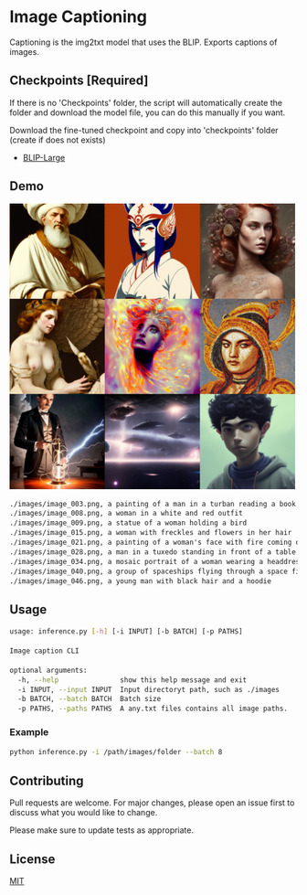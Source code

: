 # Image Captioning

Captioning is the img2txt model that uses the BLIP. Exports captions of images.

## Checkpoints [Required]

If there is no 'Checkpoints' folder, the script will automatically create the folder and download the model file, you can do this manually if you want.

Download the fine-tuned checkpoint and copy into 'checkpoints' folder (create if does not exists)

- [BLIP-Large](https://storage.googleapis.com/sfr-vision-language-research/BLIP/models/model_large_caption.pth)

## Demo

<img src='./demo.jpg' width=500px>

```txt
./images/image_003.png, a painting of a man in a turban reading a book
./images/image_008.png, a woman in a white and red outfit
./images/image_009.png, a statue of a woman holding a bird
./images/image_015.png, a woman with freckles and flowers in her hair
./images/image_021.png, a painting of a woman's face with fire coming out of her hair
./images/image_028.png, a man in a tuxedo standing in front of a table with a light
./images/image_034.png, a mosaic portrait of a woman wearing a headdress
./images/image_040.png, a group of spaceships flying through a space filled with stars
./images/image_046.png, a young man with black hair and a hoodie

```

## Usage

```bash
usage: inference.py [-h] [-i INPUT] [-b BATCH] [-p PATHS]        

Image caption CLI

optional arguments:
  -h, --help               show this help message and exit
  -i INPUT, --input INPUT  Input directoryt path, such as ./images  
  -b BATCH, --batch BATCH  Batch size
  -p PATHS, --paths PATHS  A any.txt files contains all image paths.
```
### Example

```bash
python inference.py -i /path/images/folder --batch 8
```

## Contributing

Pull requests are welcome. For major changes, please open an issue first
to discuss what you would like to change.

Please make sure to update tests as appropriate.

## License

[MIT](https://choosealicense.com/licenses/mit/)

